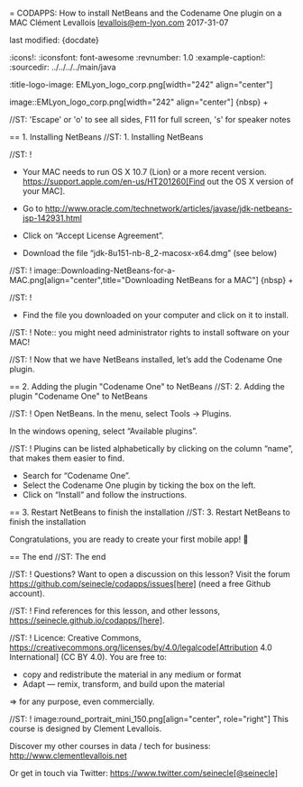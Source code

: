 = CODAPPS: How to install NetBeans and the Codename One plugin on a MAC
Clément Levallois <levallois@em-lyon.com>
2017-31-07

last modified: {docdate}

:icons!:
:iconsfont:   font-awesome
:revnumber: 1.0
:example-caption!:
:sourcedir: ../../../../main/java

:title-logo-image: EMLyon_logo_corp.png[width="242" align="center"]

image::EMLyon_logo_corp.png[width="242" align="center"]
{nbsp} +

//ST: 'Escape' or 'o' to see all sides, F11 for full screen, 's' for speaker notes

== 1. Installing NetBeans
//ST: 1. Installing NetBeans

//ST: !

- Your MAC needs to run OS X 10.7 (Lion) or a more recent version.
https://support.apple.com/en-us/HT201260[Find out the OS X version of your MAC].
- Go to http://www.oracle.com/technetwork/articles/javase/jdk-netbeans-jsp-142931.html

- Click on “Accept License Agreement”.
- Download the file “jdk-8u151-nb-8_2-macosx-x64.dmg” (see below)

//ST: !
image::Downloading-NetBeans-for-a-MAC.png[align="center",title="Downloading NetBeans for a MAC"]
{nbsp} +

//ST: !
- Find the file you downloaded on your computer and click on it to install.

//ST: !
Note:: you might need administrator rights to install software on your MAC!

//ST: !
Now that we have NetBeans installed, let’s add the Codename One plugin.

== 2. Adding the plugin "Codename One" to NetBeans
//ST: 2. Adding the plugin "Codename One" to NetBeans

//ST: !
Open NetBeans. In the menu, select Tools -> Plugins.

In the windows opening, select “Available plugins”.

//ST: !
Plugins can be listed alphabetically by clicking on the column “name”, that makes them easier to find.

- Search for “Codename One”.
- Select the Codename One plugin by ticking the box on the left.
- Click on “Install” and follow the instructions.

== 3. Restart NetBeans to finish the installation
//ST: 3. Restart NetBeans to finish the installation

Congratulations, you are ready to create your first mobile app! 🎉

== The end
//ST: The end

//ST: !
Questions? Want to open a discussion on this lesson? Visit the forum https://github.com/seinecle/codapps/issues[here] (need a free Github account).

//ST: !
Find references for this lesson, and other lessons, https://seinecle.github.io/codapps/[here].

//ST: !
Licence: Creative Commons, https://creativecommons.org/licenses/by/4.0/legalcode[Attribution 4.0 International] (CC BY 4.0).
You are free to:

- copy and redistribute the material in any medium or format
- Adapt — remix, transform, and build upon the material

=> for any purpose, even commercially.

//ST: !
image:round_portrait_mini_150.png[align="center", role="right"]
This course is designed by Clement Levallois.

Discover my other courses in data / tech for business: http://www.clementlevallois.net

Or get in touch via Twitter: https://www.twitter.com/seinecle[@seinecle]
